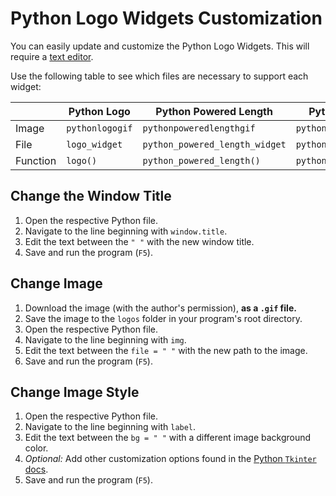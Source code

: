 # Python Logo Widgets Customization

You can easily update and customize the Python Logo Widgets. This will require a [text editor](https://code.visualstudio.com/).

Use the following table to see which files are necessary to support each widget:

|        | Python Logo | Python Powered Length | Python Powered Width |
|--------|-------------|-----------------------|----------------------|
|Image|`pythonlogogif`|`pythonpoweredlengthgif`|`pythonpoweredwidthgif`|
|File|`logo_widget` |`python_powered_length_widget`|`python_powered_width_widget`|
|Function|`logo()` |`python_powered_length()`|`python_powered_width()`|

## Change the Window Title

1. Open the respective Python file.
2. Navigate to the line beginning with `window.title`.
3. Edit the text between the `" "` with the new window title.
4. Save and run the program (`F5`).

## Change Image

1. Download the image (with the author's permission), **as a `.gif` file.**
2. Save the image to the `logos` folder in your program's root directory.
3. Open the respective Python file.
4. Navigate to the line beginning with `img`.
5. Edit the text between the `file = " "` with the new path to the image.
6. Save and run the program (`F5`).

## Change Image Style

1. Open the respective Python file.
2. Navigate to the line beginning with `label`.
3. Edit the text between the `bg = " "` with a different image background color.
4. _Optional:_ Add other customization options found in the [Python `Tkinter` docs](https://docs.python.org/3/library/tkinter.html#).
5. Save and run the program (`F5`).
